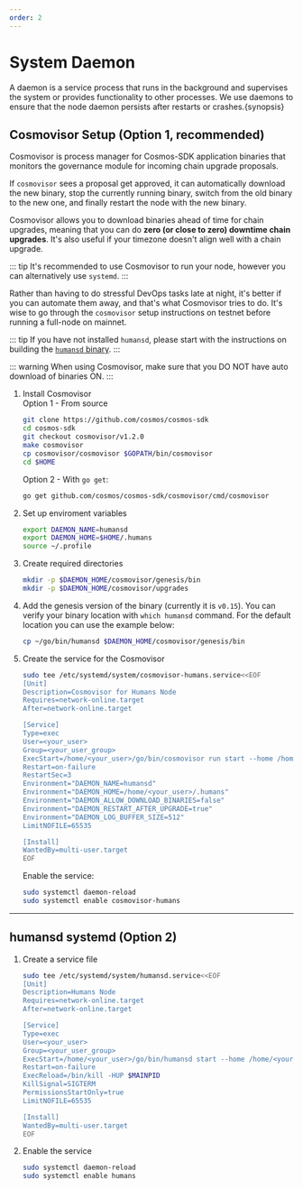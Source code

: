 ```yaml
---
order: 2
---
```


# System Daemon
A daemon is a service process that runs in the background and supervises the system or provides functionality to other processes. We use daemons to ensure that the node daemon persists after restarts or crashes.{synopsis}
## Cosmovisor Setup (Option 1, recommended)


Cosmovisor is process manager for Cosmos-SDK application binaries that monitors the governance module for incoming chain upgrade proposals.

If `cosmovisor` sees a proposal get approved, it can automatically download the new binary, stop the currently  running binary, switch from the old binary to the new one, and finally restart the node with the new binary. 

Cosmovisor allows you to download binaries ahead of time for chain upgrades, meaning that you can do **zero (or close to zero) downtime chain upgrades**. It's also useful if your timezone doesn't align well with a chain upgrade. 

::: tip 
It's recommended to use Cosmovisor to run your node, however you can alternatively use `systemd`. 
:::

Rather than having to do stressful DevOps tasks late at night, it's better if you can automate them away, and that's what Cosmovisor tries to do. It's wise to go through the `cosmovisor` setup instructions on testnet before running a full-node on mainnet. 

::: tip
If you have not installed `humansd`, please start with the instructions on building the [`humansd` binary](../../dev/cli/humansd-binary).
:::

::: warning
When using Cosmovisor, make sure that you DO NOT have auto download of binaries ON.
:::

1. Install Cosmovisor  
    Option 1 - From source
    ```bash
    git clone https://github.com/cosmos/cosmos-sdk
    cd cosmos-sdk
    git checkout cosmovisor/v1.2.0
    make cosmovisor
    cp cosmovisor/cosmovisor $GOPATH/bin/cosmovisor
    cd $HOME
    ```

    Option 2 - With `go get`:
    ```bash
    go get github.com/cosmos/cosmos-sdk/cosmovisor/cmd/cosmovisor
    ```

2. Set up enviroment variables

    ```bash
    export DAEMON_NAME=humansd
    export DAEMON_HOME=$HOME/.humans
    source ~/.profile
    ```

3. Create required directories

    ```bash
    mkdir -p $DAEMON_HOME/cosmovisor/genesis/bin
    mkdir -p $DAEMON_HOME/cosmovisor/upgrades
    ```

4. Add the genesis version of the binary (currently it is `v0.15`). You can verify your binary location with `which humansd` command. For the default location you can use the example below:

    ```bash
    cp ~/go/bin/humansd $DAEMON_HOME/cosmovisor/genesis/bin
    ```

5. Create the service for the Cosmovisor

    ```bash
    sudo tee /etc/systemd/system/cosmovisor-humans.service<<EOF
    [Unit]
    Description=Cosmovisor for Humans Node
    Requires=network-online.target
    After=network-online.target

    [Service]
    Type=exec
    User=<your_user>
    Group=<your_user_group>
    ExecStart=/home/<your_user>/go/bin/cosmovisor run start --home /home/<your_user>/
    Restart=on-failure
    RestartSec=3
    Environment="DAEMON_NAME=humansd"
    Environment="DAEMON_HOME=/home/<your_user>/.humans"
    Environment="DAEMON_ALLOW_DOWNLOAD_BINARIES=false"
    Environment="DAEMON_RESTART_AFTER_UPGRADE=true"
    Environment="DAEMON_LOG_BUFFER_SIZE=512"
    LimitNOFILE=65535

    [Install]
    WantedBy=multi-user.target
    EOF
    ```

    Enable the service:

    ```bash
    sudo systemctl daemon-reload
    sudo systemctl enable cosmovisor-humans
    ```

---

## humansd systemd (Option 2)

1. Create a service file

    ```bash
    sudo tee /etc/systemd/system/humansd.service<<EOF
    [Unit]
    Description=Humans Node
    Requires=network-online.target
    After=network-online.target

    [Service]
    Type=exec
    User=<your_user>
    Group=<your_user_group>
    ExecStart=/home/<your_user>/go/bin/humansd start --home /home/<your_user>/.humans
    Restart=on-failure
    ExecReload=/bin/kill -HUP $MAINPID
    KillSignal=SIGTERM
    PermissionsStartOnly=true
    LimitNOFILE=65535

    [Install]
    WantedBy=multi-user.target
    EOF
    ```

2. Enable the service

    ```bash
    sudo systemctl daemon-reload
    sudo systemctl enable humans
    ```